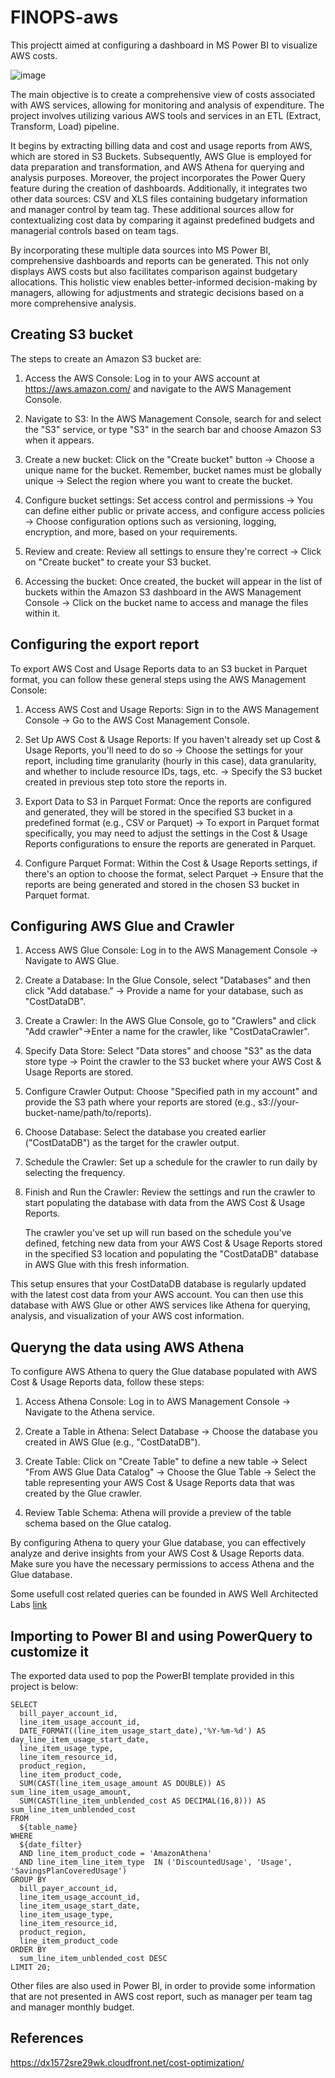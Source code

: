 # FINOPS-aws

This projectt aimed at configuring a dashboard in MS Power BI to visualize AWS costs. 

![image](https://github.com/glauberss2007/FINOPS-aws/assets/22028539/342f26a4-9151-4e63-ae70-3148d7274195)

The main objective is to create a comprehensive view of costs associated with AWS services, allowing for monitoring and analysis of expenditure. The project involves utilizing various AWS tools and services in an ETL (Extract, Transform, Load) pipeline. 

It begins by extracting billing data and cost and usage reports from AWS, which are stored in S3 Buckets. Subsequently, AWS Glue is employed for data preparation and transformation, and AWS Athena for querying and analysis purposes. Moreover, the project incorporates the Power Query feature during the creation of dashboards. Additionally, it integrates two other data sources: CSV and XLS files containing budgetary information and manager control by team tag. These additional sources allow for contextualizing cost data by comparing it against predefined budgets and managerial controls based on team tags. 

By incorporating these multiple data sources into MS Power BI, comprehensive dashboards and reports can be generated. This not only displays AWS costs but also facilitates comparison against budgetary allocations. This holistic view enables better-informed decision-making by managers, allowing for adjustments and strategic decisions based on a more comprehensive analysis.

## Creating S3 bucket

The steps to create an Amazon S3 bucket are:

1. Access the AWS Console: Log in to your AWS account at https://aws.amazon.com/ and navigate to the AWS Management Console.

2. Navigate to S3: In the AWS Management Console, search for and select the "S3" service, or type "S3" in the search bar and choose Amazon S3 when it appears.
3. Create a new bucket: Click on the "Create bucket" button -> Choose a unique name for the bucket. Remember, bucket names must be globally unique -> Select the region where you want to create the bucket.
4. Configure bucket settings: Set access control and permissions ->  You can define either public or private access, and configure access policies -> Choose configuration options such as versioning, logging, encryption, and more, based on your requirements.
5. Review and create: Review all settings to ensure they're correct -> Click on "Create bucket" to create your S3 bucket.
6. Accessing the bucket: Once created, the bucket will appear in the list of buckets within the Amazon S3 dashboard in the AWS Management Console -> Click on the bucket name to access and manage the files within it.

## Configuring the export report

To export AWS Cost and Usage Reports data to an S3 bucket in Parquet format, you can follow these general steps using the AWS Management Console:

1. Access AWS Cost and Usage Reports: Sign in to the AWS Management Console -> Go to the AWS Cost Management Console.

2. Set Up AWS Cost & Usage Reports: If you haven't already set up Cost & Usage Reports, you'll need to do so -> Choose the settings for your report, including time granularity (hourly in this case), data granularity, and whether to include resource IDs, tags, etc. -> Specify the S3 bucket created in previous step toto store the reports in.

3. Export Data to S3 in Parquet Format: Once the reports are configured and generated, they will be stored in the specified S3 bucket in a predefined format (e.g., CSV or Parquet) -> To export in Parquet format specifically, you may need to adjust the settings in the Cost & Usage Reports configurations to ensure the reports are generated in Parquet.

4. Configure Parquet Format: Within the Cost & Usage Reports settings, if there's an option to choose the format, select Parquet -> Ensure that the reports are being generated and stored in the chosen S3 bucket in Parquet format.

## Configuring AWS Glue and Crawler

1. Access AWS Glue Console: Log in to the AWS Management Console -> Navigate to AWS Glue.
2. Create a Database: In the Glue Console, select "Databases" and then click "Add database." -> Provide a name for your database, such as "CostDataDB".
3. Create a Crawler: In the AWS Glue Console, go to "Crawlers" and click "Add crawler"->Enter a name for the crawler, like "CostDataCrawler".
4. Specify Data Store: Select "Data stores" and choose "S3" as the data store type -> Point the crawler to the S3 bucket where your AWS Cost & Usage Reports are stored.
5. Configure Crawler Output: Choose "Specified path in my account" and provide the S3 path where your reports are stored (e.g., s3://your-bucket-name/path/to/reports).
6. Choose Database: Select the database you created earlier ("CostDataDB") as the target for the crawler output.
7. Schedule the Crawler: Set up a schedule for the crawler to run daily by selecting the frequency.
8. Finish and Run the Crawler: Review the settings and run the crawler to start populating the database with data from the AWS Cost & Usage Reports.

   The crawler you've set up will run based on the schedule you've defined, fetching new data from your AWS Cost & Usage Reports stored in the specified S3 location and populating the "CostDataDB" database in AWS Glue with this fresh information.

This setup ensures that your CostDataDB database is regularly updated with the latest cost data from your AWS account. You can then use this database with AWS Glue or other AWS services like Athena for querying, analysis, and visualization of your AWS cost information.

## Queryng the data using AWS Athena

To configure AWS Athena to query the Glue database populated with AWS Cost & Usage Reports data, follow these steps:

1. Access Athena Console: Log in to AWS Management Console -> Navigate to the Athena service.

2. Create a Table in Athena: Select Database -> Choose the database you created in AWS Glue (e.g., "CostDataDB").

3. Create Table: Click on "Create Table" to define a new table -> Select "From AWS Glue Data Catalog" -> Choose the Glue Table -> Select the table representing your AWS Cost & Usage Reports data that was created by the Glue crawler.

4. Review Table Schema: Athena will provide a preview of the table schema based on the Glue catalog.

By configuring Athena to query your Glue database, you can effectively analyze and derive insights from your AWS Cost & Usage Reports data. Make sure you have the necessary permissions to access Athena and the Glue database.

Some usefull cost related queries can be founded in AWS Well Architected Labs [link](https://dx1572sre29wk.cloudfront.net/cost-optimization/cur_queries/queries/analytics/)

## Importing to Power BI and using PowerQuery to customize it

The exported data used to pop the PowerBI template provided in this project is below:

````
SELECT 
  bill_payer_account_id,
  line_item_usage_account_id,
  DATE_FORMAT((line_item_usage_start_date),'%Y-%m-%d') AS day_line_item_usage_start_date, 
  line_item_usage_type,
  line_item_resource_id,
  product_region,
  line_item_product_code,
  SUM(CAST(line_item_usage_amount AS DOUBLE)) AS sum_line_item_usage_amount,
  SUM(CAST(line_item_unblended_cost AS DECIMAL(16,8))) AS sum_line_item_unblended_cost
FROM 
  ${table_name} 
WHERE 
  ${date_filter} 
  AND line_item_product_code = 'AmazonAthena'
  AND line_item_line_item_type  IN ('DiscountedUsage', 'Usage', 'SavingsPlanCoveredUsage')
GROUP BY 
  bill_payer_account_id,
  line_item_usage_account_id,
  line_item_usage_start_date,
  line_item_usage_type,
  line_item_resource_id,
  product_region,
  line_item_product_code
ORDER BY 
  sum_line_item_unblended_cost DESC
LIMIT 20; 

````

Other files are also used in Power BI, in order to provide some information that are not presented in AWS cost report, such as manager per team tag and manager monthly budget.

## References

https://dx1572sre29wk.cloudfront.net/cost-optimization/


